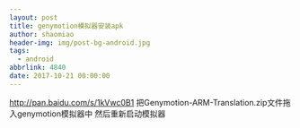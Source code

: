 ```yaml
---
layout: post
title: genymotion模拟器安装apk
author: shaomiao
header-img: img/post-bg-android.jpg
tags:
  - android
abbrlink: 4840
date: 2017-10-21 00:00:00
---
```

http://pan.baidu.com/s/1kVwc0B1
把Genymotion-ARM-Translation.zip文件拖入genymotion模拟器中
然后重新启动模拟器
